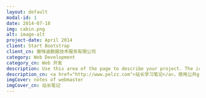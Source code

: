 ```yaml
---
layout: default
modal-id: 1
date: 2014-07-18
img: cabin.png
alt: image-alt
project-date: April 2014
client: Start Bootstrap
client_cn: 傲咪迪数据技术服务有限公司
category: Web Development
category_cn: Web 开发
description: Use this area of the page to describe your project. The icon above is part of a free icon set by <a href="https://sellfy.com/p/8Q9P/jV3VZ/">Flat Icons</a>. On their website, you can download their free set with 16 icons, or you can purchase the entire set with 146 icons for only $12!
description_cn: <a href="http://www.pelzz.com">站长学习笔记</a>，使用公共gitbook资源构建
imgCover: notes of webmaster
imgCover_cn: 站长笔记
---
```



